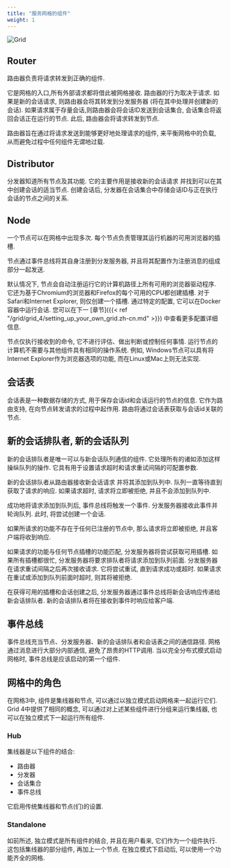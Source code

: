 ```yaml
---
title: "服务网格的组件"
weight: 1
---
```


![Grid](/images/grid_4.png)

## Router

路由器负责将请求转发到正确的组件.

它是网格的入口,所有外部请求都将借此被网格接收.
路由器的行为取决于请求.
如果是新的会话请求,
则路由器会将其转发到分发服务器 (将在其中处理并创建新的会话). 
如果请求属于存量会话,则路由器会将会话ID发送到会话集合,
会话集合将返回会话正在运行的节点.
此后, 路由器会将请求转发到节点.

路由器旨在通过将请求发送到能够更好地处理请求的组件,
来平衡网格中的负载,
从而避免过程中任何组件无谓地过载.

## Distributor

分发器知道所有节点及其功能. 
它的主要作用是接收新的会话请求
并找到可以在其中创建会话的适当节点. 
创建会话后, 分发器在会话集合中存储会话ID与正在执行会话的节点之间的关系. 

## Node

一个节点可以在网格中出现多次.
每个节点负责管理其运行机器的可用浏览器的插槽.

节点通过事件总线将其自身注册到分发服务器,
并且将其配置作为注册消息的组成部分一起发送.

默认情况下, 
节点会自动注册运行它的计算机路径上所有可用的浏览器驱动程序.
它还为基于Chromium的浏览器和Firefox的每个可用的CPU都创建插槽.
对于Safari和Internet Explorer,
则仅创建一个插槽.
通过特定的配置, 
它可以在Docker容器中运行会话.
您可以在下一 [章节]({{< ref "/grid/grid_4/setting_up_your_own_grid.zh-cn.md" >}}) 
中查看更多配置详细信息. 

节点仅执行接收到的命令, 
它不进行评估、做出判断或控制任何事情.
运行节点的计算机不需要与其他组件具有相同的操作系统.
例如, Windows节点可以具有将Internet Explorer作为浏览器选项的功能,
而在Linux或Mac上则无法实现.

## 会话表

会话表是一种数据存储的方式, 
用于保存会话id和会话运行的节点的信息.
它作为路由支持, 
在向节点转发请求的过程中起作用.
路由将通过会话表获取与会话id关联的节点.

## 新的会话排队者, 新的会话队列

新的会话排队者是唯一可以与新会话队列通信的组件.
它处理所有的诸如添加这样操纵队列的操作.
它具有用于设置请求超时和请求重试间隔的可配置参数.

新的会话排队者从路由器接收新会话请求
并将其添加到队列中.
队列一直等待直到获取了请求的响应.
如果请求超时, 
请求将立即被拒绝, 
并且不会添加到队列中. 

成功地将请求添加到队列后, 
事件总线将触发一个事件.
分发服务器接收此事件并轮询队列.
此时, 将尝试创建一个会话.

如果所请求的功能不存在于任何已注册的节点中, 
那么请求将立即被拒绝, 
并且客户端将收到响应.

如果请求的功能与任何节点插槽的功能匹配, 
分发服务器将尝试获取可用插槽.
如果所有插槽都很忙, 
分发服务器将要求排队者将请求添加到队列前面.
分发服务器在请求重试间隔之后再次接收请求.
它将尝试重试, 
直到请求成功或超时.
如果请求在重试或添加到队列前面时超时, 
则其将被拒绝.

在获得可用的插槽和会话创建之后, 
分发服务器通过事件总线将新会话响应传递给新会话排队者.
新的会话排队者将在接收到事件时响应给客户端. 

## 事件总线

事件总线充当节点、分发服务器、新的会话排队者和会话表之间的通信路径.
网格通过消息进行大部分内部通信, 避免了昂贵的HTTP调用.
当以完全分布式模式启动网格时, 事件总线是应该启动的第一个组件.


## 网格中的角色

在网格3中, 组件是集线器和节点, 
可以通过以独立模式启动网格来一起运行它们.
Grid 4中提供了相同的概念, 
可以通过对上述某些组件进行分组来运行集线器, 
也可以在独立模式下一起运行所有组件.

### Hub

集线器是以下组件的结合:

* 路由器
* 分发器
* 会话集合
* 事件总线

它启用传统集线器和节点(们)的设置.

### Standalone

如前所述, 独立模式是所有组件的结合, 
并且在用户看来, 它们作为一个组件执行.
这包括集线器的部分组件, 
再加上一个节点.
在独立模式下启动后, 
可以使用一个功能齐全的网格.
